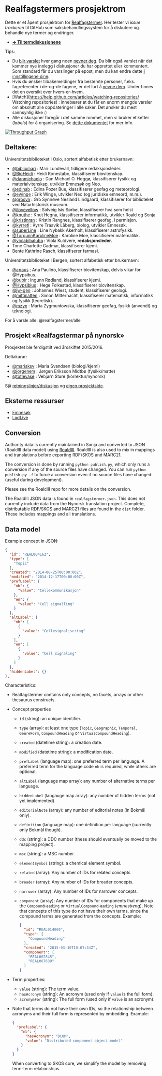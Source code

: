 Realfagstermers prosjektrom
==============

Dette er et åpent prosjektrom for [Realfagstermer](http://www.ub.uio.no/om/tjenester/emneord/realfagstermer.html). Her tester vi *issue trackeren* til GitHub som saksbehandlingssystem for å diskutere og behandle nye termer og endringer.

* [**→ Til termdiskusjonene**](https://github.com/realfagstermer/realfagstermer/issues)

Tips:
- Du [blir varslet](https://help.github.com/articles/about-notifications/) hver gang noen [nevner deg](https://github.com/blog/821). Du blir også varslet når det kommer nye innlegg i diskusjoner du har opprettet eller kommentert. Som standard får du varslinger på epost, men du kan endre dette [i innstillingene dine](https://github.com/settings/notifications).
 - Hvis du ønsker tilbakemeldinger fra bestemte personer, f.eks. fagreferenter i de-og-de fagene, er det lurt å [nevne dem](https://github.com/blog/821). Under finnes det en oversikt over hvem-er-hvem.
- [Watch](https://help.github.com/articles/watching-repositories/ Watching repositories) : innebærer at du får en enorm mengde varsler om absolutt alle oppdateringer i alle saker. Det ønsker du mest sannsynlig ikke :)
- Alle diskusjoner foregår i det samme rommet, men vi bruker etiketter (*labels*) for å organisering. Se [dette dokumentet](https://github.com/realfagstermer/realfagstermer/blob/master/CONTRIBUTING.md) for mer info.

[![Throughput Graph](https://graphs.waffle.io/realfagstermer/realfagstermer/throughput.svg)](https://waffle.io/realfagstermer/realfagstermer/metrics)

## Deltakere:

Universitetsbiblioteket i Oslo, sortert alfabetisk etter brukernavn:

* [@bibliomari](https://github.com/bibliomari) :
  Mari Lundevall, tidligere redaksjonsleder.
* [@BioHeidi](https://github.com/BioHeidi) :
  Heidi Konestabo, klassifiserer biovitenskap.
* [@danmichaelo](https://github.com/danmichaelo) :
  Dan Michael O. Heggø, klassifiserer fysikk og materialvitenskap, utvikler Emnesøk og Neo.
* [@edinab](https://github.com/edinab) :
  Edina Pozer Bue, klassifiserer geofag og meteorologi.
* [@ewinge](https://github.com/ewinge) :
  Erik Winge, utvikler Neo (og juridiske emneord, m.m.).
* [@grosyn](https://github.com/grosyn) :
  Gro Synnøve Nesland Lindgaard, klassifiserer for biblioteket ved Naturhistorisk museum.
* [@iloveyellow](https://github.com/iloveyellow) :
  Solveig Isis Sørbø, klassifiserer hva som helst
* [@knuthe](https://github.com/knuthe) :
  Knut Hegna, klassifiserer informatikk, utvikler Roald og Sonja.
* [@kristinran](https://github.com/kristinran) :
  Kristin Rangnes, klassifiserer geofag, i permisjon.
* [@kyrretl](https://github.com/kyrretl) :
  Kyrre Traavik Låberg, biolog, utvikler Emnesøk.
* [@superLine](https://github.com/superLine) :
  Line Nybakk Akerholt, klassifiserer astrofysikk.
* [@TorgunnKarolineMoe](https://github.com/TorgunnKarolineMoe) :
  Karoline Moe, klassifiserer matematikk.
* [@violabibaluba](https://github.com/violabibaluba) :
  Viola Kuldvere, **redaksjonsleder**.
* Tone Charlotte Gadmar, klassifiserer kjemi.
* Bente Kathrine Rasch, klassifiserer farmasi.

Universitetsbiblioteket i Bergen, sortert alfabetisk etter brukernavn:
* [@apaus](https://github.com/apaus) ; 
  Ana Paulino, klassifiserer biovitenskap, delvis vikar for @Hypsibus.
* [@bubir](https://github.com/bubir) :
  Ingunn Rødland, klassifiserer kjemi.
* [@Hypsibius](https://github.com/Hypsibius) :
  Hege Folkestad, klassifiserer biovitenskap.
* [@jw-geo](https://github.com/jw-geo) :
  Johannes Wiest, student, klassifiserer geologi.
* [@mittinatten](https://github.com/mittinatten) :
  Simon Mitternacht, klassifiserer matematikk, informatikk og fysikk (teoretisk).
* [@mzyg](https://github.com/mzyg) :
  Marta Zygmuntowska, klassifiserer geofag, fysikk (anvendt) og teknologi.

For å varsle alle: @realfagstermer/alle

## Prosjekt «Realfagstermar på nynorsk»

Prosjektet ble ferdigstilt ved årsskiftet 2015/2016.

Deltakarar:
* [@mariaksv](https://github.com/mariaksv) : Maria Svendsen (biologi/kjemi)
* [@jorgenem](https://github.com/jorgenem) : Jørgen Eriksson Midtbø (fysikk/matte)
* [@totlevase](https://github.com/totlevase) : Vebjørn Sture (korrektur/nynorsk)

Sjå [retningslinjer/diskusjon](https://github.com/realfagstermer/realfagstermer/wiki/Retningslinjer-for-nynorskomsetjing) og [eigen prosjektside](https://github.com/realfagstermer/prosjekt-nynorsk).

## Eksterne ressurser

* [Emnesøk](http://app.uio.no/ub/emnesok/?id=UREAL)
* [LodLive](http://biblionaut.net/lodlive)


## Conversion

Authority data is currently maintained in Sonja and converted to
JSON (RoaldIII data model) using [RoaldIII](https://github.com/realfagstermer/roald).
RoaldIII is also used to mix in mappings and translations before exporting
RDF/SKOS and MARC21.

The conversion is done by running `python publish.py`, which only
runs a conversion if any of the source files have changed. You
can run `python publish.py -f` to force a conversion even if no
source files have changed (useful during development).

Please see the RoaldIII repo for more details on the conversion.

The RoaldIII JSON data is found in `realfagstermer.json`. This does
not currently include data from the Nynorsk translation project.
Complete, distributable RDF/SKOS and MARC21 files are found in the
`dist` folder. These includes mappings and all translations.

## Data model

Example concept in JSON:

```json
{
  "id": "REAL004162",
  "type": [
    "Topic"
  ],
  "created": "2014-08-25T00:00:00Z",
  "modified": "2014-12-17T00:00:00Z",
  "prefLabel": {
    "nb": {
      "value": "Cellekommunikasjon"
    },
    "en": {
      "value": "Cell signalling"
    }
  },
  "altLabel": {
    "nb": [
      {
        "value": "Cellesignalisering"
      }
    ],
    "en": [
      {
        "value": "Cell signaling"
      }
    ]
  },
  "hiddenLabel": {}
},
```

Characteristics:

* Realfagstermer contains only concepts, no facets, arrays or other thesaurus constructs.
* Concept properties
  * `id` (string): an unique identifier.
  * `type` (array): at least one type (`Topic`, `Geographic`, `Temporal`, `GenreForm`, `CompoundHeading` or `VirtualCompoundHeading`).
  * `created` (datetime string): a creation date.
  * `modified` (datetime string): a modification date.
  * `prefLabel` (language map): one preferred term per language. A preferred term for the language code `nb` is required, while others are optional.
  * `altLabel` (language map array): any number of alternative terms per language.
  * `hiddenLabel` (langauge map array): any number of hidden terms (not yet implemented).
  * `editorialNote` (array): any number of editorial notes (in Bokmål only).
  * `definition` (language map): one definition per language (currently only Bokmål though).
  * `ddc` (string): a DDC number (these should eventually be moved to the mapping project).
  * `msc` (string): a MSC number.
  * `elementSymbol` (string): a chemical element symbol.
  * `related` (array): Any number of IDs for related concepts.
  * `broader` (array): Any number of IDs for broader concepts.
  * `narrower` (array): Any number of IDs for narrower concepts.
  * `component` (array): Any number of IDs for components that make up the
    `CompoundHeading` or `VirtualCompoundHeading` (*emnestreng*). Note that concepts of
    this type do not have their own terms, since the compound terms are generated from the concepts.
    Example:

    ```json
    {
      "id": "REAL014060",
      "type": [
        "CompoundHeading"
      ],
      "created": "2015-03-10T10:07:34Z",
      "component": [
        "REAL002845",
        "REAL007608"
      ]
    }
    ```

* Term properties:
  * `value` (string): The term value.
  * `hasAcronym` (string): An acronym (used only if `value` is the full form).
  * `acronymFor` (string): The full form (used only if `value` is an acronym).
* Note that terms do not have their own IDs, so the relationship between acronyms and their
  full form is represented by embedding. Example:

  ```json
  {
    "prefLabel": {
      "nb": {
        "hasAcronym": "DCOM",
        "value": "Distributed component object model"
      }
    }
  }
  ```

  When converting to SKOS core, we simplify the model by removing term-term relationships.
